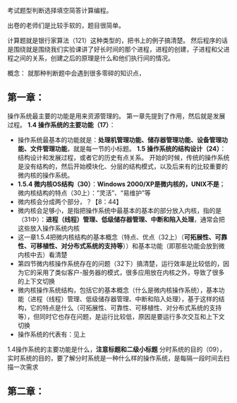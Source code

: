 考试题型判断选择填空简答计算编程。

出卷的老师们是比较手软的，题目很简单。

计算题就是银行家算法（121）这种类型的，把书上的例子搞清楚。
然后程序的话是围绕就是围绕我们实验课讲了好长时间的那个进程，进程的创建，子进程和父进程之间的关系，创建之后的原理是什么和他们执行间的情况。

概念：
就那种判断题中会遇到很多零碎的知识点，
## 第一章：
操作系统最主要的功能是用来资源管理的。
第一章先提到了作用，然后就是发展过程。
**1.4 操作系统的主要功能（17）**：
- 操作系统最基本的功能就是：**处理机管理功能、储存器管理功能、设备管理功能、文件管理功能**，就是每一节的小标题。
**1.5 操作系统的结构设计（24）**：
结构设计和发展过程，或者它的历史有点关系。
开始的时候，传统的操作系统是没有结构的，然后开始模块化、分层的结构模式，以及后来有的比较重要的微内核的操作系统。
- **1.5.4 微内核OS结构（30）**：**Windows 2000/XP是微内核的，UNIX不是**；微内核结构的特点（30上）：“灵活”、“易维护”等
- 微内核会分成两个部分，？【8：44】
- 微内核会足够小，是指把操作系统中最基本的基本的部分放入内核，指的是（31中）：**进程（线程）管理、低级储存器管理、中断和陷入处理**，通常会把这些放入操作系统内核
- 这一章1.5.4把微内核结构的基本概念（特点、优点（32上）（**可拓展性、可靠性、可移植性、对分布式系统的支持等**））和基本功能（即那些功能会放到微内核中去）看清楚
- 第四节微内核操作系统存在的问题（32下）搞清楚，运行效率是比较低的，因为它的采用了类似客户-服务器的模式，很多应用放在内核之外，导致了很多的上下文切换
- 微内核操作系统结构，包括它的基本概念（什么是微内核操作系统），基本功能（进程（线程）管理、低级储存器管理、中断和陷入处理），基于这样的结构，它的特点是什么（可拓展性、可靠性、可移植性、对分布式系统的支持等），但同时它也存在问题，是运行比较低，原因是要运行多次交互和上下文切换
- 操作系统的代表有：见上

1.4操作系统的主要功能是什么，**注意标题和二级小标题**
分时系统的目的（09），实时系统的目的，要了解分时系统是一种什么样的操作系统，是每隔一段时间去扫描一次需求

## 第二章：
